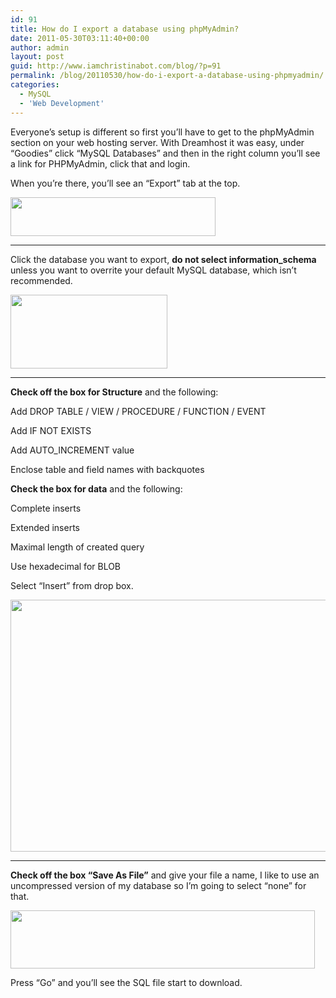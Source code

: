 ```yaml
---
id: 91
title: How do I export a database using phpMyAdmin?
date: 2011-05-30T03:11:40+00:00
author: admin
layout: post
guid: http://www.iamchristinabot.com/blog/?p=91
permalink: /blog/20110530/how-do-i-export-a-database-using-phpmyadmin/
categories:
  - MySQL
  - 'Web Development'
---
```

Everyone&#8217;s setup is different so first you&#8217;ll have to get to the phpMyAdmin section on your web hosting server. With Dreamhost it was easy, under &#8220;Goodies&#8221; click &#8220;MySQL Databases&#8221; and then in the right column you&#8217;ll see a link for PHPMyAdmin, click that and login.

When you&#8217;re there, you&#8217;ll see an &#8220;Export&#8221; tab at the top.

<img src="http://www.iamchristinabot.com/blog/wp-content/uploads/2011/05/Screen-shot-2011-05-29-at-10.28.03-PM.png" alt="" title="Screen shot 2011-05-29 at 10.28.03 PM" width="328" height="62" class="aligncenter size-full wp-image-92" srcset="http://www.iamchristinabot.com/blog/wp-content/uploads/2011/05/Screen-shot-2011-05-29-at-10.28.03-PM.png 328w, http://www.iamchristinabot.com/blog/wp-content/uploads/2011/05/Screen-shot-2011-05-29-at-10.28.03-PM-300x56.png 300w" sizes="(max-width: 328px) 100vw, 328px" />

* * *

Click the database you want to export, **do not select information_schema** unless you want to overrite your default MySQL database, which isn&#8217;t recommended.

<img src="http://www.iamchristinabot.com/blog/wp-content/uploads/2011/05/Screen-shot-2011-05-29-at-10.33.41-PM.png" alt="" title="Screen shot 2011-05-29 at 10.33.41 PM" width="251" height="118" class="aligncenter size-full wp-image-93" />

* * *

**Check off the box for Structure** and the following:

Add DROP TABLE / VIEW / PROCEDURE / FUNCTION / EVENT

Add IF NOT EXISTS

Add AUTO_INCREMENT value

Enclose table and field names with backquotes

**Check the box for data** and the following:

Complete inserts

Extended inserts

Maximal length of created query

Use hexadecimal for BLOB

Select &#8220;Insert&#8221; from drop box.

<img src="http://www.iamchristinabot.com/blog/wp-content/uploads/2011/05/Screen-shot-2011-05-29-at-10.37.11-PM.png" alt="" title="Screen shot 2011-05-29 at 10.37.11 PM" width="583" height="403" class="aligncenter size-full wp-image-94" srcset="http://www.iamchristinabot.com/blog/wp-content/uploads/2011/05/Screen-shot-2011-05-29-at-10.37.11-PM.png 583w, http://www.iamchristinabot.com/blog/wp-content/uploads/2011/05/Screen-shot-2011-05-29-at-10.37.11-PM-300x207.png 300w" sizes="(max-width: 583px) 100vw, 583px" />

* * *

**Check off the box &#8220;Save As File&#8221;** and give your file a name, I like to use an uncompressed version of my database so I&#8217;m going to select &#8220;none&#8221; for that.

<img src="http://www.iamchristinabot.com/blog/wp-content/uploads/2011/05/Screen-shot-2011-05-29-at-10.44.12-PM.png" alt="" title="Screen shot 2011-05-29 at 10.44.12 PM" width="487" height="93" class="aligncenter size-full wp-image-95" srcset="http://www.iamchristinabot.com/blog/wp-content/uploads/2011/05/Screen-shot-2011-05-29-at-10.44.12-PM.png 487w, http://www.iamchristinabot.com/blog/wp-content/uploads/2011/05/Screen-shot-2011-05-29-at-10.44.12-PM-300x57.png 300w" sizes="(max-width: 487px) 100vw, 487px" />

Press &#8220;Go&#8221; and you&#8217;ll see the SQL file start to download.
